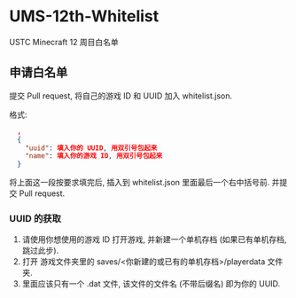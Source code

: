 # UMS-12th-Whitelist
USTC Minecraft 12 周目白名单

## 申请白名单

提交 Pull request, 将自己的游戏 ID 和 UUID 加入 whitelist.json.

格式:

```json
  ,
  {
    "uuid": 填入你的 UUID, 用双引号包起来
    "name": 填入你的游戏 ID, 用双引号包起来
  }
```
将上面这一段按要求填完后, 插入到 whitelist.json 里面最后一个右中括号前. 并提交 Pull request.

### UUID 的获取

1. 请使用你想使用的游戏 ID 打开游戏, 并新建一个单机存档 (如果已有单机存档, 跳过此步).
2. 打开 游戏文件夹里的 saves/<你新建的或已有的单机存档>/playerdata 文件夹.
3. 里面应该只有一个 .dat 文件, 该文件的文件名 (不带后缀名) 即为你的 UUID.
